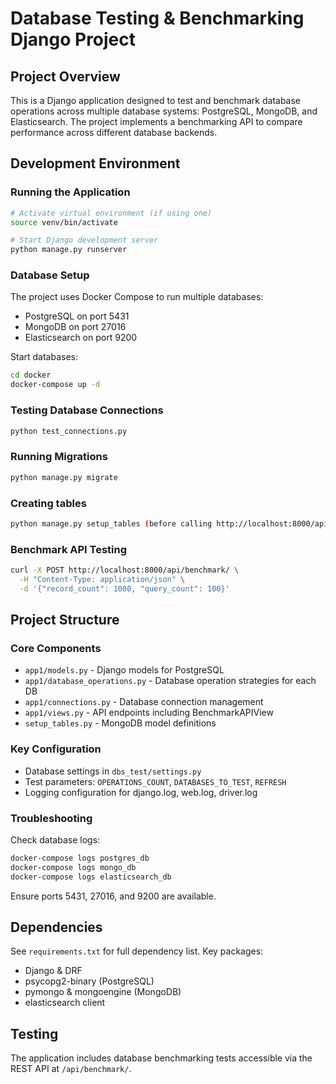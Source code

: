 # Database Testing & Benchmarking Django Project

## Project Overview
This is a Django application designed to test and benchmark database operations across multiple database systems: PostgreSQL, MongoDB, and Elasticsearch. The project implements a benchmarking API to compare performance across different database backends.

## Development Environment

### Running the Application
```bash
# Activate virtual environment (if using one)
source venv/bin/activate

# Start Django development server
python manage.py runserver
```

### Database Setup
The project uses Docker Compose to run multiple databases:
- PostgreSQL on port 5431
- MongoDB on port 27016  
- Elasticsearch on port 9200

Start databases:
```bash
cd docker
docker-compose up -d
```

### Testing Database Connections
```bash
python test_connections.py
```

### Running Migrations
```bash
python manage.py migrate
```

### Creating tables
```bash
python manage.py setup_tables (before calling http://localhost:8000/api/benchmark/)
```

### Benchmark API Testing
```bash
curl -X POST http://localhost:8000/api/benchmark/ \
  -H "Content-Type: application/json" \
  -d '{"record_count": 1000, "query_count": 100}'
```

## Project Structure

### Core Components
- `app1/models.py` - Django models for PostgreSQL
- `app1/database_operations.py` - Database operation strategies for each DB
- `app1/connections.py` - Database connection management
- `app1/views.py` - API endpoints including BenchmarkAPIView
- `setup_tables.py` - MongoDB model definitions

### Key Configuration
- Database settings in `dbs_test/settings.py`
- Test parameters: `OPERATIONS_COUNT`, `DATABASES_TO_TEST`, `REFRESH`
- Logging configuration for django.log, web.log, driver.log

### Troubleshooting

Check database logs:
```bash
docker-compose logs postgres_db
docker-compose logs mongo_db  
docker-compose logs elasticsearch_db
```

Ensure ports 5431, 27016, and 9200 are available.

## Dependencies
See `requirements.txt` for full dependency list. Key packages:
- Django & DRF
- psycopg2-binary (PostgreSQL)
- pymongo & mongoengine (MongoDB)
- elasticsearch client

## Testing
The application includes database benchmarking tests accessible via the REST API at `/api/benchmark/`.